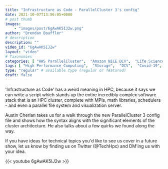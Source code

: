 ```yaml
---
title: "Infrastructure as Code - ParallelCluster 3's config"
date: 2021-10-07T13:56:05+0000
# post thumb
images:
    - "images/post/6gAwAK5IJ2w.png"
author: "Brendan Bouffler"
# description
description: ""
video_id: "6gAwAK5IJ2w"
layout: "video"
# Taxonomies
categories: [ "AWS ParallelCluster",  "Amazon NICE DCV",  "Life Sciences", ]
tags: [ "High Performance Computing",  "Storage",  "DCV",  "Covid-19",  "HPC",  "Lustre",  "vizualization",  "EC2",  "Schedulers",  "ParallelCluster",  "GPUs",  "virtualization",  "CPUs",  "techshorts", ]
type: "regular" # available type (regular or featured)
draft: false
---
```


'Infrastructure as Code' has a weird meaning in HPC, because it says we can write a script which stands up the entire incredibly complex software stack that is an HPC cluster, complete with MPIs, math libraries, schedulers - and even a parallel file system and visualization server.

Austin Cherian takes us for a walk through the new ParallelCluster 3 config file and shows how the syntax aligns with the significant elements of the cluster architecture. He also talks about a few quirks we found along the way.

If you have ideas for technical topics you'd like to see us cover in a future show, let us know by finding us on Twitter (@TechHpc) and DM'ing us with your idea.

{{< youtube 6gAwAK5IJ2w >}}